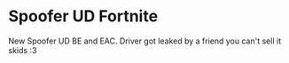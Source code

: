 # Spoofer UD Fortnite
New Spoofer UD BE and EAC. Driver got leaked by a friend you can't sell it skids :3



























